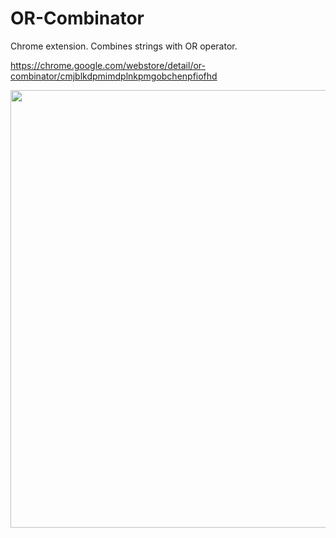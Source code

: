 # OR-Combinator
Chrome extension. Combines strings with OR operator.

https://chrome.google.com/webstore/detail/or-combinator/cmjblkdpmimdplnkpmgobchenpfiofhd

<img src="https://user-images.githubusercontent.com/114917347/231010900-a5d449d7-c0b5-4573-85b5-9854ecbe2a75.png" width="700">
